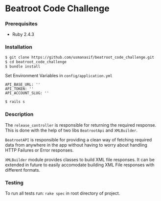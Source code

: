 # Beatroot Code Challenge

### Prerequisites
 - Ruby 2.4.3

### Installation
```sh
$ git clone https://github.com/usmanasif/beatroot_code_challenge.git
$ cd beatroot_code_challenge
$ bundle install
```
Set Environment Variables in `config/application.yml`
```
API_BASE_URL: ''
API_TOKEN: ''
API_ACCOUNT_SLUG: ''
```

```sh
$ rails s
```

### Description
The `release_controller` is responsible for returning the required response. This is done with the help of two libs `BeatrootApi` and `XMLBuilder`.

`BeatrootAPI` is responsible for providing a clean way of fetching required data from anywhere in the app without having to worry about handling HTTP Failures or Error responses.

`XMLBuilder` module provides classes to build XML file responses. It can be extended in future to easily accomodate building XML File responses with different formats.


### Testing
To run all tests run: `rake spec` in root directory of project.

